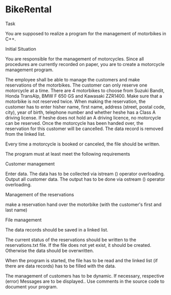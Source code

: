 # BikeRental

Task

You are supposed to realize a program for the management of motorbikes in C++.

Initial Situation

You are responsible for the management of motorcycles. Since all procedures are currently recorded on paper, you are to create a motorcycle management program.

The employee shall be able to manage the customers and make reservations of the motorbikes. The customer can only reserve one motorcycle at a time. There are 4 motorbikes to choose from Suzuki Bandit, Honda TransAlp, BMW F 650 GS and Kawasaki ZZR1400. Make sure that a motorbike is not reserved twice. When making the reservation, the customer has to enter hisher name, first name, address (street, postal code, city), year of birth, telephone number and whether heshe has a Class A driving license. If heshe does not hold an A driving licence, no motorcycle can be reserved. Once the motorcycle has been handed over, the reservation for this customer will be cancelled. The data record is removed from the linked list.

Every time a motorcycle is booked or canceled, the file should be written.

 

The program must at least meet the following requirements

Customer management

Enter data. The data has to be collected via istream () operator overloading.
Output all customer data. The output has to be done via ostream () operator overloading.
 

Management of the reservations

make a reservation
hand over the motorbike (with the customer's first and last name)
 

File management

The data records should be saved in a linked list.

The current status of the reservations should be written to the reservations.txt file. If the file does not yet exist, it should be created. Otherwise the data should be overwritten.

When the program is started, the file has to be read and the linked list (if there are data records) has to be filled with the data.

 

The management of customers has to be dynamic. If necessary, respective (error) Messages are to be displayed.. Use comments in the source code to document your program.
